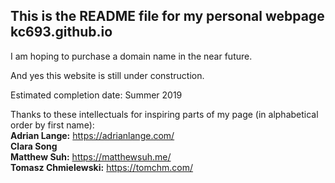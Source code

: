 ## This is the README file for my personal webpage kc693.github.io

I am hoping to purchase a domain name in the near future.

And yes this website is still under construction.

Estimated completion date: Summer 2019  

Thanks to these intellectuals for inspiring parts of my page (in alphabetical order by first name):  
**Adrian Lange:** https://adrianlange.com/  
**Clara Song**  
**Matthew Suh:** https://matthewsuh.me/  
**Tomasz Chmielewski:** https://tomchm.com/
